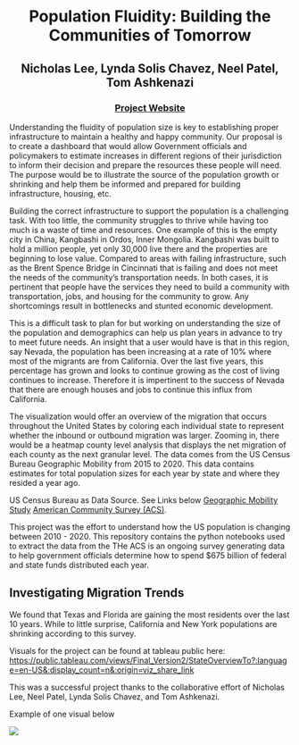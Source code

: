 <h1 align = 'center'>Population Fluidity: Building the Communities of Tomorrow</h1>
<h2 align = 'center'> Nicholas Lee, Lynda Solis Chavez, Neel Patel, Tom Ashkenazi</h2>
<h3 align = 'center'><a href="https://groups.ischool.berkeley.edu/Population-Fluidity/">Project Website</a></h3>

Understanding the fluidity of population size is key to establishing proper infrastructure to maintain a healthy and happy community. Our proposal is to create a dashboard that would allow Government officials and policymakers to estimate increases in different regions of their jurisdiction to inform their decision and prepare the resources these people will need. The purpose would be to illustrate the source of the population growth or shrinking and help them be informed and prepared for building infrastructure, housing, etc.

Building the correct infrastructure to support the population is a challenging task. With too little, the community struggles to thrive while having too much is a waste of time and resources. One example of this is the empty city in China, Kangbashi in Ordos, Inner Mongolia. Kangbashi was built to hold a million people, yet only 30,000 live there and the properties are beginning to lose value. Compared to areas with failing infrastructure, such as the Brent Spence Bridge in Cincinnati that is failing and does not meet the needs of the community’s transportation needs. In both cases, it is pertinent that people have the services they need to build a community with transportation, jobs, and housing for the community to grow. Any shortcomings result in bottlenecks and stunted economic development.

This is a difficult task to plan for but working on understanding the size of the population and demographics can help us plan years in advance to try to meet future needs. An insight that a user would have is that in this region, say Nevada, the population has been increasing at a rate of 10% where most of the migrants are from California. Over the last five years, this percentage has grown and looks to continue growing as the cost of living continues to increase. Therefore it is impertinent to the success of Nevada that there are enough houses and jobs to continue this influx from California. 

The visualization would offer an overview of the migration that occurs throughout the United States by coloring each individual state to represent whether the inbound or outbound migration was larger. Zooming in, there would be a heatmap county level analysis that displays the net migration of each county as the next granular level. The data comes from the US Census Bureau Geographic Mobility from 2015 to 2020. This data contains estimates for total population sizes for each year by state and where they resided a year ago. 

US Census Bureau as Data Source. See Links below
[Geographic Mobility Study](https://www.census.gov/data/tables/time-series/demo/geographic-mobility/state-to-state-migration.html)
[American Community Survey (ACS)](https://www.census.gov/programs-surveys/acs/about.html). 

This project was the effort to understand how the US population is changing between 2010 - 2020. 
This repository contains the python notebooks used to extract the data from the 
THe ACS is an ongoing survey generating data to help government officials determine how to spend $675 billion of federal and state funds distributed each year. 

<h2> Investigating Migration Trends </h2> 
We found that Texas and Florida are gaining the most residents over the last 10 years. While to little surprise, California and New York populations are shrinking according to this survey.

Visuals for the project can be found at tableau public here: 
  https://public.tableau.com/views/Final_Version2/StateOverviewTo?:language=en-US&:display_count=n&:origin=viz_share_link

This was a successful project thanks to the collaborative effort of Nicholas Lee, Neel Patel, Lynda Solis Chavez, and Tom Ashkenazi.

Example of one visual below

<html>
<div class='tableauPlaceholder' id='viz1681711339311' style='position: relative'><noscript><a href='#'><img alt=' ' src='https:&#47;&#47;public.tableau.com&#47;static&#47;images&#47;Fi&#47;Final_Version2&#47;StateOverviewTo&#47;1_rss.png' style='border: none' /></a></noscript><object class='tableauViz'  style='display:none;'><param name='host_url' value='https%3A%2F%2Fpublic.tableau.com%2F' /> <param name='embed_code_version' value='3' /> <param name='site_root' value='' /><param name='name' value='Final_Version2&#47;StateOverviewTo' /><param name='tabs' value='yes' /><param name='toolbar' value='yes' /><param name='static_image' value='https:&#47;&#47;public.tableau.com&#47;static&#47;images&#47;Fi&#47;Final_Version2&#47;StateOverviewTo&#47;1.png' /> <param name='animate_transition' value='yes' /><param name='display_static_image' value='yes' /><param name='display_spinner' value='yes' /><param name='display_overlay' value='yes' /><param name='display_count' value='yes' /><param name='language' value='en-US' /></object></div></html>
